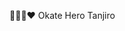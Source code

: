 🚶🏼‍♀️❤️ Okate Hero Tanjiro

<!---
NEZUKOxTANJIRO/NEZUKOxTANJIRO is a ✨ special ✨ repository because its `README.md` (this file) appears on your GitHub profile.
You can click the Preview link to take a look at your changes.
--->
